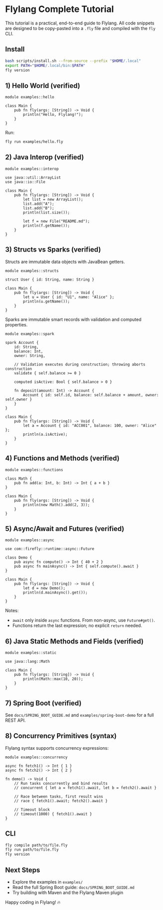 # Flylang Complete Tutorial

This tutorial is a practical, end-to-end guide to Flylang. All code snippets are designed to be copy-pasted into a `.fly` file and compiled with the `fly` CLI.

## Install

```bash
bash scripts/install.sh --from-source --prefix "$HOME/.local"
export PATH="$HOME/.local/bin:$PATH"
fly version
```

## 1) Hello World (verified)

```fly path=null start=null
module examples::hello

class Main {
    pub fn fly(args: [String]) -> Void {
        println("Hello, Flylang!");
    }
}
```

Run:
```bash
fly run examples/hello.fly
```

## 2) Java Interop (verified)

```fly path=null start=null
module examples::interop

use java::util::ArrayList
use java::io::File

class Main {
    pub fn fly(args: [String]) -> Void {
        let list = new ArrayList();
        list.add("A");
        list.add("B");
        println(list.size());

        let f = new File("README.md");
        println(f.getName());
    }
}
```

## 3) Structs vs Sparks (verified)

Structs are immutable data objects with JavaBean getters.

```fly path=null start=null
module examples::structs

struct User { id: String, name: String }

class Main {
    pub fn fly(args: [String]) -> Void {
        let u = User { id: "U1", name: "Alice" };
        println(u.getName());
    }
}
```

Sparks are immutable smart records with validation and computed properties.

```fly path=null start=null
module examples::spark

spark Account {
    id: String,
    balance: Int,
    owner: String,

    // Validation executes during construction; throwing aborts construction
    validate { self.balance >= 0 }

    computed isActive: Bool { self.balance > 0 }

    fn deposit(amount: Int) -> Account {
        Account { id: self.id, balance: self.balance + amount, owner: self.owner }
    }
}

class Main {
    pub fn fly(args: [String]) -> Void {
        let a = Account { id: "ACC001", balance: 100, owner: "Alice" };
        println(a.isActive);
    }
}
```

## 4) Functions and Methods (verified)

```fly path=null start=null
module examples::functions

class Math {
    pub fn add(a: Int, b: Int) -> Int { a + b }
}

class Main {
    pub fn fly(args: [String]) -> Void {
        println(new Math().add(2, 3));
    }
}
```

## 5) Async/Await and Futures (verified)

```fly path=null start=null
module examples::async

use com::firefly::runtime::async::Future

class Demo {
    pub async fn compute() -> Int { 40 + 2 }
    pub async fn mainAsync() -> Int { self.compute().await }
}

class Main {
    pub fn fly(args: [String]) -> Void {
        let d = new Demo();
        println(d.mainAsync().get());
    }
}
```

Notes:
- `await` only inside `async` functions. From non-async, use `Future#get()`.
- Functions return the last expression; no explicit `return` needed.

## 6) Java Static Methods and Fields (verified)

```fly path=null start=null
module examples::static

use java::lang::Math

class Main {
    pub fn fly(args: [String]) -> Void {
        println(Math::max(10, 20));
    }
}
```

## 7) Spring Boot (verified)

See `docs/SPRING_BOOT_GUIDE.md` and `examples/spring-boot-demo` for a full REST API.

## 8) Concurrency Primitives (syntax)

Flylang syntax supports concurrency expressions:

```fly path=null start=null
module examples::concurrency

async fn fetch1() -> Int { 1 }
async fn fetch2() -> Int { 2 }

fn demo() -> Void {
    // Run tasks concurrently and bind results
    // concurrent { let a = fetch1().await, let b = fetch2().await }

    // Race between tasks, first result wins
    // race { fetch1().await; fetch2().await }

    // Timeout block
    // timeout(1000) { fetch1().await }
}
```

## CLI

```bash
fly compile path/to/file.fly
fly run path/to/file.fly
fly version
```

## Next Steps
- Explore the examples in `examples/`
- Read the full Spring Boot guide: `docs/SPRING_BOOT_GUIDE.md`
- Try building with Maven and the Flylang Maven plugin

Happy coding in Flylang! 🔥
